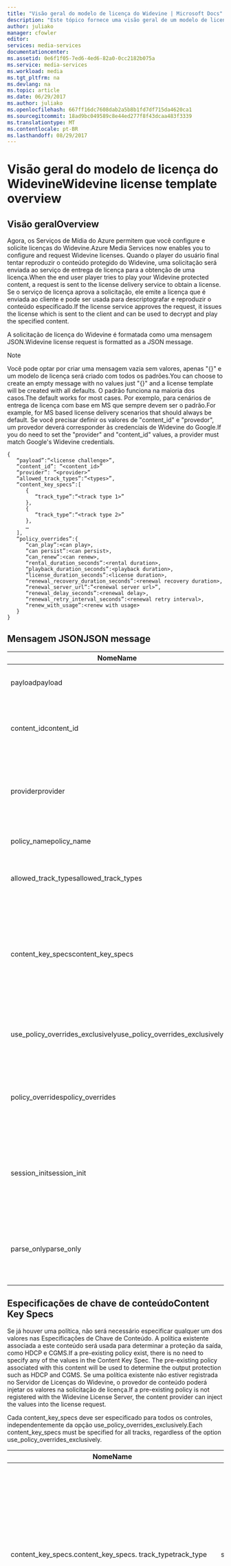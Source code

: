 ```yaml
---
title: "Visão geral do modelo de licença do Widevine | Microsoft Docs"
description: "Este tópico fornece uma visão geral de um modelo de licença do Widevine usado para configurar as licenças do Widevine."
author: juliako
manager: cfowler
editor: 
services: media-services
documentationcenter: 
ms.assetid: 0e6f1f05-7ed6-4ed6-82a0-0cc2182b075a
ms.service: media-services
ms.workload: media
ms.tgt_pltfrm: na
ms.devlang: na
ms.topic: article
ms.date: 06/29/2017
ms.author: juliako
ms.openlocfilehash: 667ff16dc7608dab2a5b8b1fd7df715da4620ca1
ms.sourcegitcommit: 18ad9bc049589c8e44ed277f8f43dcaa483f3339
ms.translationtype: MT
ms.contentlocale: pt-BR
ms.lasthandoff: 08/29/2017
---
```

# <a name="widevine-license-template-overview"></a><span data-ttu-id="b6790-103">Visão geral do modelo de licença do Widevine</span><span class="sxs-lookup"><span data-stu-id="b6790-103">Widevine license template overview</span></span>
## <a name="overview"></a><span data-ttu-id="b6790-104">Visão geral</span><span class="sxs-lookup"><span data-stu-id="b6790-104">Overview</span></span>
<span data-ttu-id="b6790-105">Agora, os Serviços de Mídia do Azure permitem que você configure e solicite licenças do Widevine.</span><span class="sxs-lookup"><span data-stu-id="b6790-105">Azure Media Services now enables you to configure and request Widevine licenses.</span></span> <span data-ttu-id="b6790-106">Quando o player do usuário final tentar reproduzir o conteúdo protegido do Widevine, uma solicitação será enviada ao serviço de entrega de licença para a obtenção de uma licença.</span><span class="sxs-lookup"><span data-stu-id="b6790-106">When the end user player tries to play your Widevine protected content, a request is sent to the license delivery service to obtain a license.</span></span> <span data-ttu-id="b6790-107">Se o serviço de licença aprova a solicitação, ele emite a licença que é enviada ao cliente e pode ser usada para descriptografar e reproduzir o conteúdo especificado.</span><span class="sxs-lookup"><span data-stu-id="b6790-107">If the license service approves the request, it issues the license which is sent to the client and can be used to decrypt and play the specified content.</span></span>

<span data-ttu-id="b6790-108">A solicitação de licença do Widevine é formatada como uma mensagem JSON.</span><span class="sxs-lookup"><span data-stu-id="b6790-108">Widevine license request is formatted as a JSON message.</span></span>  

>[!NOTE]
> <span data-ttu-id="b6790-109">Você pode optar por criar uma mensagem vazia sem valores, apenas "{}" e um modelo de licença será criado com todos os padrões.</span><span class="sxs-lookup"><span data-stu-id="b6790-109">You can choose to create an empty message with no values just "{}" and a license template will be created with all defaults.</span></span> <span data-ttu-id="b6790-110">O padrão funciona na maioria dos casos.</span><span class="sxs-lookup"><span data-stu-id="b6790-110">The default works for most cases.</span></span> <span data-ttu-id="b6790-111">Por exemplo, para cenários de entrega de licença com base em MS que sempre devem ser o padrão.</span><span class="sxs-lookup"><span data-stu-id="b6790-111">For example, for MS based license delivery scenarios that should always be default.</span></span> <span data-ttu-id="b6790-112">Se você precisar definir os valores de "content_id" e "provedor", um provedor deverá corresponder às credenciais de Widevine do Google.</span><span class="sxs-lookup"><span data-stu-id="b6790-112">If you do need to set the "provider" and "content_id" values, a provider must match Google's Widevine credentials.</span></span>

    {  
       “payload”:“<license challenge>”,
       “content_id”: “<content id>” 
       “provider”: ”<provider>”
       “allowed_track_types”:“<types>”,
       “content_key_specs”:[  
          {  
             “track_type”:“<track type 1>”
          },
          {  
             “track_type”:“<track type 2>”
          },
          …
       ],
       “policy_overrides”:{  
          “can_play”:<can play>,
          “can persist”:<can persist>,
          “can_renew”:<can renew>,
          “rental_duration_seconds”:<rental duration>,
          “playback_duration_seconds”:<playback duration>,
          “license_duration_seconds”:<license duration>,
          “renewal_recovery_duration_seconds”:<renewal recovery duration>,
          “renewal_server_url”:”<renewal server url>”,
          “renewal_delay_seconds”:<renewal delay>,
          “renewal_retry_interval_seconds”:<renewal retry interval>,
          “renew_with_usage”:<renew with usage>
       }
    }

## <a name="json-message"></a><span data-ttu-id="b6790-113">Mensagem JSON</span><span class="sxs-lookup"><span data-stu-id="b6790-113">JSON message</span></span>
| <span data-ttu-id="b6790-114">Nome</span><span class="sxs-lookup"><span data-stu-id="b6790-114">Name</span></span> | <span data-ttu-id="b6790-115">Valor</span><span class="sxs-lookup"><span data-stu-id="b6790-115">Value</span></span> | <span data-ttu-id="b6790-116">Descrição</span><span class="sxs-lookup"><span data-stu-id="b6790-116">Description</span></span> |
| --- | --- | --- |
| <span data-ttu-id="b6790-117">payload</span><span class="sxs-lookup"><span data-stu-id="b6790-117">payload</span></span> |<span data-ttu-id="b6790-118">Cadeia codificada em Base64</span><span class="sxs-lookup"><span data-stu-id="b6790-118">Base64 encoded string</span></span> |<span data-ttu-id="b6790-119">A solicitação de licença enviada por um cliente.</span><span class="sxs-lookup"><span data-stu-id="b6790-119">The license request sent by a client.</span></span> |
| <span data-ttu-id="b6790-120">content_id</span><span class="sxs-lookup"><span data-stu-id="b6790-120">content_id</span></span> |<span data-ttu-id="b6790-121">Cadeia codificada em Base64</span><span class="sxs-lookup"><span data-stu-id="b6790-121">Base64 encoded string</span></span> |<span data-ttu-id="b6790-122">Identificador usado para gerar KeyId(s) e chaves de conteúdo para cada content_key_specs.track_type.</span><span class="sxs-lookup"><span data-stu-id="b6790-122">Identifier used to derive KeyId(s) and Content Key(s) for each content_key_specs.track_type.</span></span> |
| <span data-ttu-id="b6790-123">provider</span><span class="sxs-lookup"><span data-stu-id="b6790-123">provider</span></span> |<span data-ttu-id="b6790-124">string</span><span class="sxs-lookup"><span data-stu-id="b6790-124">string</span></span> |<span data-ttu-id="b6790-125">Usado para pesquisar as políticas e chaves de conteúdo.</span><span class="sxs-lookup"><span data-stu-id="b6790-125">Used to look up content keys and policies.</span></span> <span data-ttu-id="b6790-126">Se a distribuição de chaves MS é usada para entrega de licença do Widevine, esse parâmetro é ignorado.</span><span class="sxs-lookup"><span data-stu-id="b6790-126">If MS key delivery is used for Widevine license delivery, this parameter is ignored.</span></span> |
| <span data-ttu-id="b6790-127">policy_name</span><span class="sxs-lookup"><span data-stu-id="b6790-127">policy_name</span></span> |<span data-ttu-id="b6790-128">string</span><span class="sxs-lookup"><span data-stu-id="b6790-128">string</span></span> |<span data-ttu-id="b6790-129">Nome de uma política registrada anteriormente.</span><span class="sxs-lookup"><span data-stu-id="b6790-129">Name of a previously registered policy.</span></span> <span data-ttu-id="b6790-130">Opcional</span><span class="sxs-lookup"><span data-stu-id="b6790-130">Optional</span></span> |
| <span data-ttu-id="b6790-131">allowed_track_types</span><span class="sxs-lookup"><span data-stu-id="b6790-131">allowed_track_types</span></span> |<span data-ttu-id="b6790-132">enum</span><span class="sxs-lookup"><span data-stu-id="b6790-132">enum</span></span> |<span data-ttu-id="b6790-133">SD_ONLY ou SD_HD.</span><span class="sxs-lookup"><span data-stu-id="b6790-133">SD_ONLY or SD_HD.</span></span> <span data-ttu-id="b6790-134">Controla quais chaves de conteúdo devem ser incluídas em uma licença</span><span class="sxs-lookup"><span data-stu-id="b6790-134">Controls which content keys should be included in a license</span></span> |
| <span data-ttu-id="b6790-135">content_key_specs</span><span class="sxs-lookup"><span data-stu-id="b6790-135">content_key_specs</span></span> |<span data-ttu-id="b6790-136">matriz de estruturas JSON, confira **Especificações de chave de conteúdo** abaixo</span><span class="sxs-lookup"><span data-stu-id="b6790-136">array of JSON structures, see **Content Key Specs** below</span></span> |<span data-ttu-id="b6790-137">Um controle mais refinado sobre quais chaves de conteúdo retornar.</span><span class="sxs-lookup"><span data-stu-id="b6790-137">A finer grained control on what content keys to return.</span></span> <span data-ttu-id="b6790-138">Confira Especificações de chave de conteúdo a seguir para obter detalhes.</span><span class="sxs-lookup"><span data-stu-id="b6790-138">See Content Key Spec below for details.</span></span>  <span data-ttu-id="b6790-139">Apenas um entre allowed_track_types e content_key_specs pode ser especificado.</span><span class="sxs-lookup"><span data-stu-id="b6790-139">Only one of allowed_track_types and content_key_specs can be specified.</span></span> |
| <span data-ttu-id="b6790-140">use_policy_overrides_exclusively</span><span class="sxs-lookup"><span data-stu-id="b6790-140">use_policy_overrides_exclusively</span></span> |<span data-ttu-id="b6790-141">booliano.</span><span class="sxs-lookup"><span data-stu-id="b6790-141">boolean.</span></span> <span data-ttu-id="b6790-142">true ou false</span><span class="sxs-lookup"><span data-stu-id="b6790-142">true or false</span></span> |<span data-ttu-id="b6790-143">Use os atributos de política especificados por policy_overrides e omita todas as políticas armazenadas anteriormente.</span><span class="sxs-lookup"><span data-stu-id="b6790-143">Use policy attributes specified by policy_overrides and omit all previously stored policy.</span></span> |
| <span data-ttu-id="b6790-144">policy_overrides</span><span class="sxs-lookup"><span data-stu-id="b6790-144">policy_overrides</span></span> |<span data-ttu-id="b6790-145">Estrutura JSON, confira **Substituições de política** abaixo</span><span class="sxs-lookup"><span data-stu-id="b6790-145">JSON structure, see **Policy Overrides** below</span></span> |<span data-ttu-id="b6790-146">Configurações de política para esta licença.</span><span class="sxs-lookup"><span data-stu-id="b6790-146">Policy settings for this license.</span></span>  <span data-ttu-id="b6790-147">Caso este ativo tenha uma política predefinida, esses valores especificados serão usados.</span><span class="sxs-lookup"><span data-stu-id="b6790-147">In the event this asset has a pre-defined policy, these specified values will be used.</span></span> |
| <span data-ttu-id="b6790-148">session_init</span><span class="sxs-lookup"><span data-stu-id="b6790-148">session_init</span></span> |<span data-ttu-id="b6790-149">Estrutura JSON, confira **Inicialização da sessão** abaixo</span><span class="sxs-lookup"><span data-stu-id="b6790-149">JSON structure, see **Session Initialization** below</span></span> |<span data-ttu-id="b6790-150">Dados opcionais passados para a licença.</span><span class="sxs-lookup"><span data-stu-id="b6790-150">Optional data passed to license.</span></span> |
| <span data-ttu-id="b6790-151">parse_only</span><span class="sxs-lookup"><span data-stu-id="b6790-151">parse_only</span></span> |<span data-ttu-id="b6790-152">booliano.</span><span class="sxs-lookup"><span data-stu-id="b6790-152">boolean.</span></span> <span data-ttu-id="b6790-153">true ou false</span><span class="sxs-lookup"><span data-stu-id="b6790-153">true or false</span></span> |<span data-ttu-id="b6790-154">A solicitação de licença é analisada, mas nenhuma licença é emitida.</span><span class="sxs-lookup"><span data-stu-id="b6790-154">The license request is parsed but no license is issued.</span></span> <span data-ttu-id="b6790-155">No entanto, os valores da solicitação de licença retornam na resposta.</span><span class="sxs-lookup"><span data-stu-id="b6790-155">However, values form the license request are returned in the response.</span></span> |

## <a name="content-key-specs"></a><span data-ttu-id="b6790-156">Especificações de chave de conteúdo</span><span class="sxs-lookup"><span data-stu-id="b6790-156">Content Key Specs</span></span>
<span data-ttu-id="b6790-157">Se já houver uma política, não será necessário especificar qualquer um dos valores nas Especificações de Chave de Conteúdo.  A política existente associada a este conteúdo será usada para determinar a proteção da saída, como HDCP e CGMS.</span><span class="sxs-lookup"><span data-stu-id="b6790-157">If a pre-existing policy exist, there is no need to specify any of the values in the Content Key Spec.  The pre-existing policy associated with this content will be used to determine the output protection such as HDCP and CGMS.</span></span>  <span data-ttu-id="b6790-158">Se uma política existente não estiver registrada no Servidor de Licenças do Widevine, o provedor de conteúdo poderá injetar os valores na solicitação de licença.</span><span class="sxs-lookup"><span data-stu-id="b6790-158">If a pre-existing policy is not registered with the Widevine License Server, the content provider can inject the values into the license request.</span></span>   

<span data-ttu-id="b6790-159">Cada content_key_specs deve ser especificado para todos os controles, independentemente da opção use_policy_overrides_exclusively.</span><span class="sxs-lookup"><span data-stu-id="b6790-159">Each content_key_specs must be specified for all tracks, regardless of the option use_policy_overrides_exclusively.</span></span> 

| <span data-ttu-id="b6790-160">Nome</span><span class="sxs-lookup"><span data-stu-id="b6790-160">Name</span></span> | <span data-ttu-id="b6790-161">Valor</span><span class="sxs-lookup"><span data-stu-id="b6790-161">Value</span></span> | <span data-ttu-id="b6790-162">Descrição</span><span class="sxs-lookup"><span data-stu-id="b6790-162">Description</span></span> |
| --- | --- | --- |
| <span data-ttu-id="b6790-163">content_key_specs.</span><span class="sxs-lookup"><span data-stu-id="b6790-163">content_key_specs.</span></span> <span data-ttu-id="b6790-164">track_type</span><span class="sxs-lookup"><span data-stu-id="b6790-164">track_type</span></span> |<span data-ttu-id="b6790-165">string</span><span class="sxs-lookup"><span data-stu-id="b6790-165">string</span></span> |<span data-ttu-id="b6790-166">Um nome de tipo de controle.</span><span class="sxs-lookup"><span data-stu-id="b6790-166">A track type name.</span></span> <span data-ttu-id="b6790-167">Se content_key_specs for especificado na solicitação de licença, especifique de forma explícita todos os tipos de controle.</span><span class="sxs-lookup"><span data-stu-id="b6790-167">If content_key_specs is specified in the license request, make sure to specify all track types explicitly.</span></span> <span data-ttu-id="b6790-168">Se você não fizer isso, haverá uma falha de reprodução após 10 segundos.</span><span class="sxs-lookup"><span data-stu-id="b6790-168">Failure to do so will result in failure to playback past 10 seconds.</span></span> |
| <span data-ttu-id="b6790-169">content_key_specs</span><span class="sxs-lookup"><span data-stu-id="b6790-169">content_key_specs</span></span>  <br/> <span data-ttu-id="b6790-170">security_level</span><span class="sxs-lookup"><span data-stu-id="b6790-170">security_level</span></span> |<span data-ttu-id="b6790-171">uint32</span><span class="sxs-lookup"><span data-stu-id="b6790-171">uint32</span></span> |<span data-ttu-id="b6790-172">Define os requisitos de robustez de reprodução do cliente.</span><span class="sxs-lookup"><span data-stu-id="b6790-172">Defines client robustness requirements for playback.</span></span> <br/> <span data-ttu-id="b6790-173">1 - É necessário aplicar a criptografia whitebox baseada em software.</span><span class="sxs-lookup"><span data-stu-id="b6790-173">1 - Software-based whitebox crypto is required.</span></span> <br/> <span data-ttu-id="b6790-174">2 - É necessário aplicar a criptografia de software e um decodificador ofuscado.</span><span class="sxs-lookup"><span data-stu-id="b6790-174">2 - Software crypto and an obfuscated decoder is required.</span></span> <br/> <span data-ttu-id="b6790-175">3 - As principais operações de criptografia e de materiais devem ser executadas em um ambiente de execução confiável com suporte de hardware.</span><span class="sxs-lookup"><span data-stu-id="b6790-175">3 - The key material and crypto operations must be performed within a hardware backed trusted execution environment.</span></span> <br/> <span data-ttu-id="b6790-176">4 - A criptografia e decodificação do conteúdo devem ser executadas em um ambiente de execução confiável com suporte de hardware.</span><span class="sxs-lookup"><span data-stu-id="b6790-176">4 - The crypto and decoding of content must be performed within a hardware backed trusted execution environment.</span></span>  <br/> <span data-ttu-id="b6790-177">5 - A criptografia, decodificação e qualquer manipulação da mídia (compactada e descompactada) devem ser tratadas em um ambiente de execução confiável com suporte de hardware.</span><span class="sxs-lookup"><span data-stu-id="b6790-177">5 - The crypto, decoding and all handling of the media (compressed and uncompressed) must be handled within a hardware backed trusted execution environment.</span></span> |
| <span data-ttu-id="b6790-178">content_key_specs</span><span class="sxs-lookup"><span data-stu-id="b6790-178">content_key_specs</span></span> <br/> <span data-ttu-id="b6790-179">required_output_protection.hdc</span><span class="sxs-lookup"><span data-stu-id="b6790-179">required_output_protection.hdc</span></span> |<span data-ttu-id="b6790-180">cadeia de caracteres - uma das seguintes: HDCP_NONE, HDCP_V1, HDCP_V2</span><span class="sxs-lookup"><span data-stu-id="b6790-180">string - one of: HDCP_NONE, HDCP_V1, HDCP_V2</span></span> |<span data-ttu-id="b6790-181">Indica se HDCP é necessário</span><span class="sxs-lookup"><span data-stu-id="b6790-181">Indicates whether HDCP is require</span></span> |
| <span data-ttu-id="b6790-182">content_key_specs</span><span class="sxs-lookup"><span data-stu-id="b6790-182">content_key_specs</span></span> <br/><span data-ttu-id="b6790-183">chave</span><span class="sxs-lookup"><span data-stu-id="b6790-183">key</span></span> |<span data-ttu-id="b6790-184">Cadeia codificada em </span><span class="sxs-lookup"><span data-stu-id="b6790-184">Base64</span></span> <br/><span data-ttu-id="b6790-185">Base64</span><span class="sxs-lookup"><span data-stu-id="b6790-185">encoded string</span></span> |<span data-ttu-id="b6790-186">Chave de conteúdo a ser usada para este controle. Se for especificado, o track_type ou a key_id será obrigatório.</span><span class="sxs-lookup"><span data-stu-id="b6790-186">Content key to use for this track. If specified, the track_type or key_id is required.</span></span>  <span data-ttu-id="b6790-187">Essa opção permite que o provedor de conteúdo insira a chave de conteúdo para este controle em vez de deixar o servidor de licença do Widevine gerar ou procurar uma chave.</span><span class="sxs-lookup"><span data-stu-id="b6790-187">This option allows the content provider to inject the content key for this track instead of letting Widevine license server generate or lookup a key.</span></span> |
| <span data-ttu-id="b6790-188">content_key_specs.key_id</span><span class="sxs-lookup"><span data-stu-id="b6790-188">content_key_specs.key_id</span></span> |<span data-ttu-id="b6790-189">Binário de cadeia de caracteres codificada em Base64, 16 bytes</span><span class="sxs-lookup"><span data-stu-id="b6790-189">Base64 encoded string  binary, 16 bytes</span></span> |<span data-ttu-id="b6790-190">Identificador exclusivo para a chave.</span><span class="sxs-lookup"><span data-stu-id="b6790-190">Unique identifier for the key.</span></span> |

## <a name="policy-overrides"></a><span data-ttu-id="b6790-191">Substituições de política</span><span class="sxs-lookup"><span data-stu-id="b6790-191">Policy Overrides</span></span>
| <span data-ttu-id="b6790-192">Nome</span><span class="sxs-lookup"><span data-stu-id="b6790-192">Name</span></span> | <span data-ttu-id="b6790-193">Valor</span><span class="sxs-lookup"><span data-stu-id="b6790-193">Value</span></span> | <span data-ttu-id="b6790-194">Descrição</span><span class="sxs-lookup"><span data-stu-id="b6790-194">Description</span></span> |
| --- | --- | --- |
| <span data-ttu-id="b6790-195">policy_overrides.</span><span class="sxs-lookup"><span data-stu-id="b6790-195">policy_overrides.</span></span> <span data-ttu-id="b6790-196">can_play</span><span class="sxs-lookup"><span data-stu-id="b6790-196">can_play</span></span> |<span data-ttu-id="b6790-197">booliano.</span><span class="sxs-lookup"><span data-stu-id="b6790-197">boolean.</span></span> <span data-ttu-id="b6790-198">true ou false</span><span class="sxs-lookup"><span data-stu-id="b6790-198">true or false</span></span> |<span data-ttu-id="b6790-199">Indica que a reprodução do conteúdo é permitida.</span><span class="sxs-lookup"><span data-stu-id="b6790-199">Indicates that playback of the content is allowed.</span></span> <span data-ttu-id="b6790-200">O padrão é falso.</span><span class="sxs-lookup"><span data-stu-id="b6790-200">Default is false.</span></span> |
| <span data-ttu-id="b6790-201">policy_overrides.</span><span class="sxs-lookup"><span data-stu-id="b6790-201">policy_overrides.</span></span> <span data-ttu-id="b6790-202">can_persist</span><span class="sxs-lookup"><span data-stu-id="b6790-202">can_persist</span></span> |<span data-ttu-id="b6790-203">booliano.</span><span class="sxs-lookup"><span data-stu-id="b6790-203">boolean.</span></span> <span data-ttu-id="b6790-204">true ou false</span><span class="sxs-lookup"><span data-stu-id="b6790-204">true or false</span></span> |<span data-ttu-id="b6790-205">Indica que a licença pode ser persistente para o armazenamento não volátil para uso offline.</span><span class="sxs-lookup"><span data-stu-id="b6790-205">Indicates that the license may be persisted to non-volatile storage for offline use.</span></span> <span data-ttu-id="b6790-206">O padrão é falso.</span><span class="sxs-lookup"><span data-stu-id="b6790-206">Default is false.</span></span> |
| <span data-ttu-id="b6790-207">policy_overrides.</span><span class="sxs-lookup"><span data-stu-id="b6790-207">policy_overrides.</span></span> <span data-ttu-id="b6790-208">can_renew</span><span class="sxs-lookup"><span data-stu-id="b6790-208">can_renew</span></span> |<span data-ttu-id="b6790-209">booliano true ou false</span><span class="sxs-lookup"><span data-stu-id="b6790-209">boolean true or false</span></span> |<span data-ttu-id="b6790-210">Indica que a renovação dessa licença é permitida.</span><span class="sxs-lookup"><span data-stu-id="b6790-210">Indicates that renewal of this license is allowed.</span></span> <span data-ttu-id="b6790-211">Se for true, a duração da licença poderá ser estendida por pulsação.</span><span class="sxs-lookup"><span data-stu-id="b6790-211">If true, the duration of the license can be extended by heartbeat.</span></span> <span data-ttu-id="b6790-212">O padrão é falso.</span><span class="sxs-lookup"><span data-stu-id="b6790-212">Default is false.</span></span> |
| <span data-ttu-id="b6790-213">policy_overrides.</span><span class="sxs-lookup"><span data-stu-id="b6790-213">policy_overrides.</span></span> <span data-ttu-id="b6790-214">license_duration_seconds</span><span class="sxs-lookup"><span data-stu-id="b6790-214">license_duration_seconds</span></span> |<span data-ttu-id="b6790-215">int64</span><span class="sxs-lookup"><span data-stu-id="b6790-215">int64</span></span> |<span data-ttu-id="b6790-216">Indica o período para esta licença específica.</span><span class="sxs-lookup"><span data-stu-id="b6790-216">Indicates the time window for this specific license.</span></span> <span data-ttu-id="b6790-217">Um valor 0 indica que não há qualquer limite para a duração.</span><span class="sxs-lookup"><span data-stu-id="b6790-217">A value of 0 indicates that there is no limit to the duration.</span></span> <span data-ttu-id="b6790-218">O padrão é 0.</span><span class="sxs-lookup"><span data-stu-id="b6790-218">Default is 0.</span></span> |
| <span data-ttu-id="b6790-219">policy_overrides.</span><span class="sxs-lookup"><span data-stu-id="b6790-219">policy_overrides.</span></span> <span data-ttu-id="b6790-220">rental_duration_seconds</span><span class="sxs-lookup"><span data-stu-id="b6790-220">rental_duration_seconds</span></span> |<span data-ttu-id="b6790-221">int64</span><span class="sxs-lookup"><span data-stu-id="b6790-221">int64</span></span> |<span data-ttu-id="b6790-222">Indica o período em que a reprodução é permitida.</span><span class="sxs-lookup"><span data-stu-id="b6790-222">Indicates the time window while playback is permitted.</span></span> <span data-ttu-id="b6790-223">Um valor 0 indica que não há qualquer limite para a duração.</span><span class="sxs-lookup"><span data-stu-id="b6790-223">A value of 0 indicates that there is no limit to the duration.</span></span> <span data-ttu-id="b6790-224">O padrão é 0.</span><span class="sxs-lookup"><span data-stu-id="b6790-224">Default is 0.</span></span> |
| <span data-ttu-id="b6790-225">policy_overrides.</span><span class="sxs-lookup"><span data-stu-id="b6790-225">policy_overrides.</span></span> <span data-ttu-id="b6790-226">playback_duration_seconds</span><span class="sxs-lookup"><span data-stu-id="b6790-226">playback_duration_seconds</span></span> |<span data-ttu-id="b6790-227">int64</span><span class="sxs-lookup"><span data-stu-id="b6790-227">int64</span></span> |<span data-ttu-id="b6790-228">O período de exibição após o início da reprodução dentro da duração da licença.</span><span class="sxs-lookup"><span data-stu-id="b6790-228">The viewing window of time once playback starts within the license duration.</span></span> <span data-ttu-id="b6790-229">Um valor 0 indica que não há qualquer limite para a duração.</span><span class="sxs-lookup"><span data-stu-id="b6790-229">A value of 0 indicates that there is no limit to the duration.</span></span> <span data-ttu-id="b6790-230">O padrão é 0.</span><span class="sxs-lookup"><span data-stu-id="b6790-230">Default is 0.</span></span> |
| <span data-ttu-id="b6790-231">policy_overrides.</span><span class="sxs-lookup"><span data-stu-id="b6790-231">policy_overrides.</span></span> <span data-ttu-id="b6790-232">renewal_server_url</span><span class="sxs-lookup"><span data-stu-id="b6790-232">renewal_server_url</span></span> |<span data-ttu-id="b6790-233">string</span><span class="sxs-lookup"><span data-stu-id="b6790-233">string</span></span> |<span data-ttu-id="b6790-234">Todas as solicitações de pulsação (renovação) para esta licença devem ser direcionadas à URL especificada.</span><span class="sxs-lookup"><span data-stu-id="b6790-234">All heartbeat (renewal) requests for this license shall be directed to the specified URL.</span></span> <span data-ttu-id="b6790-235">Este campo só será usado se can_renew for true.</span><span class="sxs-lookup"><span data-stu-id="b6790-235">This field is only used if can_renew is true.</span></span> |
| <span data-ttu-id="b6790-236">policy_overrides.</span><span class="sxs-lookup"><span data-stu-id="b6790-236">policy_overrides.</span></span> <span data-ttu-id="b6790-237">renewal_delay_seconds</span><span class="sxs-lookup"><span data-stu-id="b6790-237">renewal_delay_seconds</span></span> |<span data-ttu-id="b6790-238">int64</span><span class="sxs-lookup"><span data-stu-id="b6790-238">int64</span></span> |<span data-ttu-id="b6790-239">O número de segundos após license_start_time, antes da primeira tentativa de renovação.</span><span class="sxs-lookup"><span data-stu-id="b6790-239">How many seconds after license_start_time, before renewal is first attempted.</span></span> <span data-ttu-id="b6790-240">Este campo só será usado se can_renew for true.</span><span class="sxs-lookup"><span data-stu-id="b6790-240">This field is only used if can_renew is true.</span></span> <span data-ttu-id="b6790-241">O padrão é 0</span><span class="sxs-lookup"><span data-stu-id="b6790-241">Default is 0</span></span> |
| <span data-ttu-id="b6790-242">policy_overrides.</span><span class="sxs-lookup"><span data-stu-id="b6790-242">policy_overrides.</span></span> <span data-ttu-id="b6790-243">renewal_retry_interval_seconds</span><span class="sxs-lookup"><span data-stu-id="b6790-243">renewal_retry_interval_seconds</span></span> |<span data-ttu-id="b6790-244">int64</span><span class="sxs-lookup"><span data-stu-id="b6790-244">int64</span></span> |<span data-ttu-id="b6790-245">Especifica o atraso em segundos entre as solicitações de renovação da licença subsequentes, em caso de falha.</span><span class="sxs-lookup"><span data-stu-id="b6790-245">Specifies the delay in seconds between subsequent license renewal requests, in case of failure.</span></span> <span data-ttu-id="b6790-246">Este campo só será usado se can_renew for true.</span><span class="sxs-lookup"><span data-stu-id="b6790-246">This field is only used if can_renew is true.</span></span> |
| <span data-ttu-id="b6790-247">policy_overrides.</span><span class="sxs-lookup"><span data-stu-id="b6790-247">policy_overrides.</span></span> <span data-ttu-id="b6790-248">renewal_recovery_duration_seconds</span><span class="sxs-lookup"><span data-stu-id="b6790-248">renewal_recovery_duration_seconds</span></span> |<span data-ttu-id="b6790-249">int64</span><span class="sxs-lookup"><span data-stu-id="b6790-249">int64</span></span> |<span data-ttu-id="b6790-250">O período durante o qual a reprodução é permitida enquanto ocorre a tentativa de renovação, porém sem êxito devido a problemas de back-end com o servidor de licença.</span><span class="sxs-lookup"><span data-stu-id="b6790-250">The window of time, in which playback is allowed to continue while renewal is attempted, yet unsuccessful due to backend problems with the license server.</span></span> <span data-ttu-id="b6790-251">Um valor 0 indica que não há qualquer limite para a duração.</span><span class="sxs-lookup"><span data-stu-id="b6790-251">A value of 0 indicates that there is no limit to the duration.</span></span> <span data-ttu-id="b6790-252">Este campo só será usado se can_renew for true.</span><span class="sxs-lookup"><span data-stu-id="b6790-252">This field is only used if can_renew is true.</span></span> |
| <span data-ttu-id="b6790-253">policy_overrides.</span><span class="sxs-lookup"><span data-stu-id="b6790-253">policy_overrides.</span></span> <span data-ttu-id="b6790-254">renew_with_usage</span><span class="sxs-lookup"><span data-stu-id="b6790-254">renew_with_usage</span></span> |<span data-ttu-id="b6790-255">booliano true ou false</span><span class="sxs-lookup"><span data-stu-id="b6790-255">boolean true or false</span></span> |<span data-ttu-id="b6790-256">Indica que a licença deve ser enviada para renovação quando o uso for iniciado.</span><span class="sxs-lookup"><span data-stu-id="b6790-256">Indicates that the license shall be sent for renewal when usage is started.</span></span> <span data-ttu-id="b6790-257">Este campo só será usado se can_renew for true.</span><span class="sxs-lookup"><span data-stu-id="b6790-257">This field is only used if can_renew is true.</span></span> |

## <a name="session-initialization"></a><span data-ttu-id="b6790-258">Inicialização da sessão</span><span class="sxs-lookup"><span data-stu-id="b6790-258">Session Initialization</span></span>
| <span data-ttu-id="b6790-259">Nome</span><span class="sxs-lookup"><span data-stu-id="b6790-259">Name</span></span> | <span data-ttu-id="b6790-260">Valor</span><span class="sxs-lookup"><span data-stu-id="b6790-260">Value</span></span> | <span data-ttu-id="b6790-261">Descrição</span><span class="sxs-lookup"><span data-stu-id="b6790-261">Description</span></span> |
| --- | --- | --- |
| <span data-ttu-id="b6790-262">provider_session_token</span><span class="sxs-lookup"><span data-stu-id="b6790-262">provider_session_token</span></span> |<span data-ttu-id="b6790-263">Cadeia codificada em Base64</span><span class="sxs-lookup"><span data-stu-id="b6790-263">Base64 encoded string</span></span> |<span data-ttu-id="b6790-264">Este token de sessão é repassado na licença e continuará a existir em renovações subsequentes.</span><span class="sxs-lookup"><span data-stu-id="b6790-264">This session token is passed back in the license and will exist in subsequent renewals.</span></span>  <span data-ttu-id="b6790-265">O token de sessão não persistirá além das sessões.</span><span class="sxs-lookup"><span data-stu-id="b6790-265">The session token will not persist beyond sessions.</span></span> |
| <span data-ttu-id="b6790-266">provider_client_token</span><span class="sxs-lookup"><span data-stu-id="b6790-266">provider_client_token</span></span> |<span data-ttu-id="b6790-267">Cadeia codificada em Base64</span><span class="sxs-lookup"><span data-stu-id="b6790-267">Base64 encoded string</span></span> |<span data-ttu-id="b6790-268">Token de cliente para envio na resposta da licença.</span><span class="sxs-lookup"><span data-stu-id="b6790-268">Client token to send back in the license response.</span></span>  <span data-ttu-id="b6790-269">Se a solicitação de licença contiver um token de cliente, esse valor será ignorado.</span><span class="sxs-lookup"><span data-stu-id="b6790-269">If the license request contains a client token, this value is ignored.</span></span> <span data-ttu-id="b6790-270">O token do cliente persistirá além das sessões da licença.</span><span class="sxs-lookup"><span data-stu-id="b6790-270">The client token will persist beyond license sessions.</span></span> |
| <span data-ttu-id="b6790-271">override_provider_client_token</span><span class="sxs-lookup"><span data-stu-id="b6790-271">override_provider_client_token</span></span> |<span data-ttu-id="b6790-272">booliano.</span><span class="sxs-lookup"><span data-stu-id="b6790-272">boolean.</span></span> <span data-ttu-id="b6790-273">true ou false</span><span class="sxs-lookup"><span data-stu-id="b6790-273">true or false</span></span> |<span data-ttu-id="b6790-274">Se for false e a solicitação de licença contiver um token de cliente, use o token da solicitação mesmo se houver um token do cliente especificado nessa estrutura.</span><span class="sxs-lookup"><span data-stu-id="b6790-274">If false and the license request contains a client token, use the token from the request even if a client token was specified in this structure.</span></span>  <span data-ttu-id="b6790-275">Se for true, sempre use o token especificado nessa estrutura.</span><span class="sxs-lookup"><span data-stu-id="b6790-275">If true, always use the token specified in this structure.</span></span> |

## <a name="configure-your-widevine-licenses-using-net-types"></a><span data-ttu-id="b6790-276">Configurar suas licenças do Widevine usando tipos .NET</span><span class="sxs-lookup"><span data-stu-id="b6790-276">Configure your Widevine licenses using .NET types</span></span>
<span data-ttu-id="b6790-277">Os Serviços de Mídia fornecem APIs .NET que permitem a configuração de suas licenças do Widevine.</span><span class="sxs-lookup"><span data-stu-id="b6790-277">Media Services provides .NET APIs that let you configure your Widevine licenses.</span></span> 

### <a name="classes-as-defined-in-the-media-services-net-sdk"></a><span data-ttu-id="b6790-278">Classes, como definido no SDK do .NET dos Serviços de Mídia</span><span class="sxs-lookup"><span data-stu-id="b6790-278">Classes as defined in the Media Services .NET SDK</span></span>
<span data-ttu-id="b6790-279">Veja a seguir as definições desses tipos.</span><span class="sxs-lookup"><span data-stu-id="b6790-279">The following are the definitions of these types.</span></span>

    public class WidevineMessage
    {
        public WidevineMessage();

        [JsonProperty(NullValueHandling = NullValueHandling.Ignore)]
        public AllowedTrackTypes? allowed_track_types { get; set; }
        [JsonProperty(NullValueHandling = NullValueHandling.Ignore)]
        public ContentKeySpecs[] content_key_specs { get; set; }
        [JsonProperty(NullValueHandling = NullValueHandling.Ignore)]
        public object policy_overrides { get; set; }
    }

    [JsonConverter(typeof(StringEnumConverter))]
    public enum AllowedTrackTypes
    {
        SD_ONLY = 0,
        SD_HD = 1
    }
    public class ContentKeySpecs
    {
        public ContentKeySpecs();

        [JsonProperty(NullValueHandling = NullValueHandling.Ignore)]
        public string key_id { get; set; }
        [JsonProperty(NullValueHandling = NullValueHandling.Ignore)]
        public RequiredOutputProtection required_output_protection { get; set; }
        [JsonProperty(NullValueHandling = NullValueHandling.Ignore)]
        public int? security_level { get; set; }
        [JsonProperty(NullValueHandling = NullValueHandling.Ignore)]
        public string track_type { get; set; }
    }

    public class RequiredOutputProtection
    {
        public RequiredOutputProtection();

        public Hdcp hdcp { get; set; }
    }

    [JsonConverter(typeof(StringEnumConverter))]
    public enum Hdcp
    {
        HDCP_NONE = 0,
        HDCP_V1 = 1,
        HDCP_V2 = 2
    }

### <a name="example"></a><span data-ttu-id="b6790-280">Exemplo</span><span class="sxs-lookup"><span data-stu-id="b6790-280">Example</span></span>
<span data-ttu-id="b6790-281">O exemplo a seguir mostra como usar as APIs do .NET para configurar uma licença simples do Widevine.</span><span class="sxs-lookup"><span data-stu-id="b6790-281">The following example shows how to use .NET APIs to configure  a simple Widevine license.</span></span>

    private static string ConfigureWidevineLicenseTemplate()
    {
        var template = new WidevineMessage
        {
            allowed_track_types = AllowedTrackTypes.SD_HD,
            content_key_specs = new[]
            {
                new ContentKeySpecs
                {
                    required_output_protection = new RequiredOutputProtection { hdcp = Hdcp.HDCP_NONE},
                    security_level = 1,
                    track_type = "SD"
                }
            },
            policy_overrides = new
            {
                can_play = true,
                can_persist = true,
                can_renew = false
            }
        };

        string configuration = JsonConvert.SerializeObject(template);
        return configuration;
    }


## <a name="media-services-learning-paths"></a><span data-ttu-id="b6790-282">Roteiros de aprendizagem dos Serviços de Mídia</span><span class="sxs-lookup"><span data-stu-id="b6790-282">Media Services learning paths</span></span>
[!INCLUDE [media-services-learning-paths-include](../../includes/media-services-learning-paths-include.md)]

## <a name="provide-feedback"></a><span data-ttu-id="b6790-283">Fornecer comentários</span><span class="sxs-lookup"><span data-stu-id="b6790-283">Provide feedback</span></span>
[!INCLUDE [media-services-user-voice-include](../../includes/media-services-user-voice-include.md)]

## <a name="see-also"></a><span data-ttu-id="b6790-284">Consulte também</span><span class="sxs-lookup"><span data-stu-id="b6790-284">See also</span></span>
[<span data-ttu-id="b6790-285">Usando a PlayReady e/ou a Criptografia Comum Dinâmica Widevine</span><span class="sxs-lookup"><span data-stu-id="b6790-285">Using PlayReady and/or Widevine Dynamic Common Encryption</span></span>](media-services-protect-with-drm.md)

